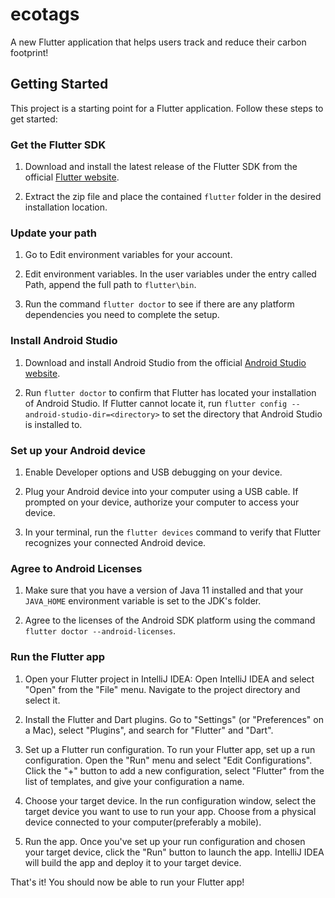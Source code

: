 # ecotags

A new Flutter application that helps users track and reduce their carbon footprint!


## Getting Started

This project is a starting point for a Flutter application. Follow these steps to get started:


### Get the Flutter SDK

1. Download and install the latest release of the Flutter SDK from the official [Flutter website](https://flutter.dev/docs/get-started/install).

2. Extract the zip file and place the contained `flutter` folder in the desired installation location.


### Update your path

1. Go to Edit environment variables for your account.

2. Edit environment variables. In the user variables under the entry called Path, append the full path to `flutter\bin`.

3. Run the command `flutter doctor` to see if there are any platform dependencies you need to complete the setup.


### Install Android Studio

1. Download and install Android Studio from the official [Android Studio website](https://developer.android.com/studio).

2. Run `flutter doctor` to confirm that Flutter has located your installation of Android Studio. If Flutter cannot locate it, run `flutter config --android-studio-dir=<directory>` to set the directory that Android Studio is installed to.


### Set up your Android device

1. Enable Developer options and USB debugging on your device.

2. Plug your Android device into your computer using a USB cable. If prompted on your device, authorize your computer to access your device.

3. In your terminal, run the `flutter devices` command to verify that Flutter recognizes your connected Android device.


### Agree to Android Licenses

1. Make sure that you have a version of Java 11 installed and that your `JAVA_HOME` environment variable is set to the JDK's folder.

2. Agree to the licenses of the Android SDK platform using the command `flutter doctor --android-licenses`.


### Run the Flutter app

1. Open your Flutter project in IntelliJ IDEA: Open IntelliJ IDEA and select "Open" from the "File" menu. Navigate to the project directory and select it.

2. Install the Flutter and Dart plugins. Go to "Settings" (or "Preferences" on a Mac), select "Plugins", and search for "Flutter" and "Dart".

3. Set up a Flutter run configuration. To run your Flutter app, set up a run configuration. Open the "Run" menu and select "Edit Configurations". Click the "+" button to add a new configuration, select "Flutter" from the list of templates, and give your configuration a name.

4. Choose your target device. In the run configuration window, select the target device you want to use to run your app. Choose from a physical device connected to your computer(preferably a mobile).

5. Run the app. Once you've set up your run configuration and chosen your target device, click the "Run" button to launch the app. IntelliJ IDEA will build the app and deploy it to your target device.



That's it! You should now be able to run your Flutter app! 


